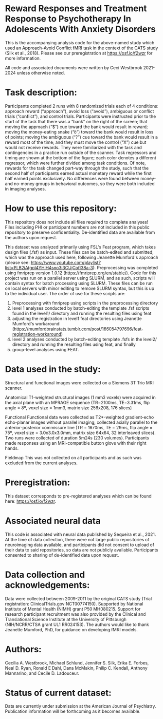 # Reward Responses and Treatment Response to Psychotherapy In Adolescents With Anxiety Disorders
This is the accompanying analysis code for the above-named study which used an Approach-Avoid Conflict fMRI task in the context of the CATS study (Silk et al., 2018).
Please see our preregistration at https://osf.io/f2wzr for more information.

All code and associated documents were written by Ceci Westbrook 2021-2024 unless otherwise noted.

 # Task description: # 
Participants completed 2 runs with 8 randomized trials each of 4 conditions: approach reward (“approach”), avoid loss (“avoid”), ambiguous or conflict trials (“conflict”), and control trials. Participants were instructed prior to the start of the task that there was a “bank” on the right of the screen; that moving the approach (“$”) cue toward the bank would result in reward; moving the money-eating snake (“ö”) toward the bank would result in loss of points; moving the ambiguous (“?”) cue toward the bank would result in a reward most of the time; and they must move the control (“X”) cue but would not receive rewards. They were familiarized with the task and contingencies in a practice run outside of the scanner. Task regressors and timing are shown at the bottom of the figure; each color denotes a different regressor, which were further divided among task conditions. Of note, rewards for the task changed part-way through the study, such that the second half of participants earned actual monetary reward while the first half earned points exclusively. No differences were found between money- and no-money groups in behavioral outcomes, so they were both included in imaging analyses.

 # How to use this repository: # 
This repository does not include all files required to complete analyses! Files including PHI or participant numbers are not included in this public repository to preserve confidentiality. De-identified data are available from the authors upon request.

This dataset was analyzed primarily using FSL's Feat program, which takes design files (.fsf) as input. These files can be batch-edited and submitted, which was the approach used here, following Jeanette Mumford's approach (please see: https://www.youtube.com/playlist?list=PLB2iAtgpI4YHlH4sno3i3CUjCofI38a-3). Preprocessing was completed using fmriprep version 1.0.12 (https://fmriprep.org/en/stable/).
Code for this project was run on a parallel server using SLURM, and as such, scripts will contain syntax for batch processing using SLURM. These files can be run on local servers with minor editing to remove SLURM syntax, but this is up to the individual user.
The order of use for these scripts are:
 1) Preprocessing with fmriprep using scripts in the preprocessing directory
 2) level 1 analyses conducted by batch-editing the template .fsf scripts found in the level1/ directory and running the resulting files using feat
 2) adjusting the registration in level1 feat directories using Jeanette Mumford's workaround (https://mumfordbrainstats.tumblr.com/post/166054797696/feat-registration-workaround)
 4) level 2 analyses conducted by batch-editing template .fsfs in the level2/ directory and running the resulting files using feat, and finally
 5) group-level analyses using FEAT.

 # Data used in the study: # 
Structural and functional images were collected on a Siemens 3T Trio MRI scanner. 

Anatomical 
T1-weighted structural images (1 mm3 voxels) were acquired in the axial plane with an MPRAGE sequence (TR=2100ms, TE=3.31ms, flip angle = 8º, voxel size = 1mm3, matrix size 256x208, 176 slices)

Functional
Functional data were collected as T2*-weighted gradient-echo echo-planar images without parallel imaging, collected axially parallel to the anterior-posterior commissure line (TR = 1670ms, TE = 29ms, flip angle = 75º, voxel size = 3.0x3.0x3.0mm, matrix size 64x64, 32 interleaved slices). Two runs were collected of duration 5m24s (230 volumes). Participants made responses using an MRI-compatible button glove with their right hands.

Fieldmap
This was not collected on all participants and as such was excluded from the current analyses.

 # Preregistration: # 
This dataset corresponds to pre-registered analyses which can be found here: https://osf.io/f2wzr.

 # Associated neural data # 
This code is associated with neural data published by Sequeira et al., 2021. At the time of data collection, there were not large public repositories of neuroimaging data available, and participants did not consent to upload of their data to said repositories, so data are not publicly available. Participants consented to sharing of de-identified data upon request.

 # Data collection and acknowledgements: # 
Data were collected between 2009-2011 by the original CATS study (Trial registration: ClinicalTrials.gov NCT00774150). Supported by National Institute of Mental Health (NIMH) grant P50 MH080215. Support for research participant recruitment was also provided by the Clinical and Translational Science Institute at the University of Pittsburgh (NIH/NCRR/CTSA grant UL1 RR024153). The authors would like to thank Jeanette Mumford, PhD, for guidance on developing fMRI models.

 # Authors: # 
Cecilia A. Westbrook, Michael Schlund, Jennifer S. Silk, Erika E. Forbes, Neal D. Ryan, Ronald E Dahl, Dana McMakin, Philip C. Kendall, Anthony Mannarino, and Cecile D. Ladouceur.

 # Status of current dataset: # 
Data are currently under submission at the American Journal of Psychiatry. Publication information will be forthcoming as it becomes available.

